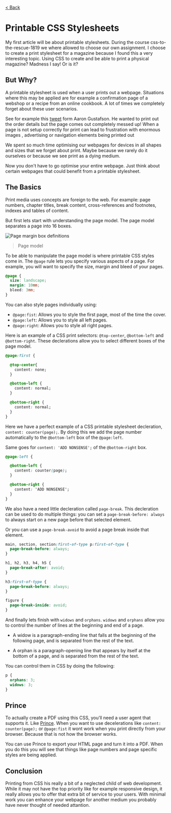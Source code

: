 [< Back](../README.md)

# Printable CSS Stylesheets
My first article will be about printable stylesheets. During the course css-to-the-rescue-1819 we where allowed to choose our own assignment. I choose to create a print stylesheet for a magazine because I found this a very interesting topic. Using CSS to create and be able to print a physical magazine? Madness I say! Or is it?

## But Why?
A printable stylesheet is used when a user prints out a webpage. Situations where this may be applied are for example a confirmation page of a webshop or a recipe from an online cookbook. A lot of times we completely forget about these user scenarios.

See for example this [tweet](https://twitter.com/AaronGustafson/status/788073583528538112/photo/1?ref_src=twsrc%5Etfw%7Ctwcamp%5Etweetembed%7Ctwterm%5E788073583528538112&ref_url=https%3A%2F%2Fuxdesign.cc%2Fmedia%2F870afac2877e8d6462bfb5dfe5e1b099%3FpostId%3Df1e6604cfd6) form Aaron Gustafson. He wanted to print out the order details but the page comes out completely messed up! When a page is not setup correctly for print can lead to frustration with enormous images , advertising or navigation elements being printed out

We spent so much time optimising our webpages for devices in all shapes and sizes that we forget about print. Maybe because we rarely do it ourselves or because we see print as a dying medium.

Now you don't have to go optimise your entire webpage. Just think about certain webpages that could benefit from a printable stylesheet.

## The Basics
Print media uses concepts are foreign to the web. For example: page numbers, chapter titles, break content, cross-references and footnotes, indexes and tables of content.

But first lets start with understanding the page model. The page model separates a page into 16 boxes.

![Page margin box definitions](https://cloud.netlifyusercontent.com/assets/344dbf88-fdf9-42bb-adb4-46f01eedd629/05d0cb51-22ec-4eaf-93c0-222f16de6136/1-image-margin-boxes-large-opt.jpg)
> Page model

To be able to manipulate the page model is where printable CSS styles come in. The `@page` rule lets you specify various aspects of a page. For example, you will want to specify the size, margin and bleed of your pages.

```css
@page {
  size: landscape;
  margin: 10mm;
  bleed: 3mm;
}
```

You can also style pages individually using:

* `@page:fist`: Allows you to style the first page, most of the time the cover.
* `@page:left`: Allows you to style all left pages.
* `@page:right`: Allows you to style all right pages.

Here is an example of a CSS print selectors: `@top-center`, `@bottom-left` and `@bottom-right`. These declerations allow you to select different boxes of the page model.

```css
@page:first {

  @top-center{
    content: none;
  }

  @bottom-left {
    content: normal;
  }

  @bottom-right {
    content: normal;
  }
}
```
Here we have a perfect example of a CSS printable stylesheet decleration, `content: counter(page);`. By doing this we add the page number automatically to the `@bottom-left` box of the `@page:left`.

Same goes for `content: 'ADD NONSENSE';` of the `@bottom-right` box.

```css
@page:left {

  @bottom-left {
    content: counter(page);
  }

  @bottom-right {
    content: 'ADD NONSENSE';
  }
}
```
We also have a need little decleration called `page-break`. This decleration can be used to do multiple things: you can set a `page-break-before: always` to always start on a new page before that selected element.

Or you can use a `page-break-avoid` to avoid a page break inside that element.

```css
main, section, section:first-of-type p:first-of-type {
  page-break-before: always;
}

h1, h2, h3, h4, h5 {
  page-break-after: avoid;
}

h3:first-of-type {
  page-break-before: always;
}

figure {
  page-break-inside: avoid;
}
```
And finally lets finish with `widows` and `orphans`. `widows` and `orphans` allow you to control the number of lines at the beginning and end of a page.

* A widow is a paragraph-ending line that falls at the beginning of the following page, and is separated from the rest of the text.

* A orphan is a paragraph-opening line that appears by itself at the bottom of a page, and is separated from the rest of the text.

You can control them in CSS by doing the following:

```css
p {
  orphans: 3;
  widows: 3;
}
```

## Prince
To actually create a PDF using this CSS, you’ll need a user agent that supports it. Like [Prince](https://www.princexml.com/). When you want to use decelerations like `content: counter(page);` or `@page:fist` it wont work when you print directly from your browser. Because that is not how the browser works.

You can use Prince to export your HTML page and turn it into a PDF. When you do this you will see that things like page numbers and page specific styles are being applied.

## Conclusion
Printing from CSS his really a bit of a neglected child of web development. While it may not have the top priority like for example responsive design, it really allows you to offer that extra bit of service to your users. With minimal work you can enhance your webpage for another medium you probably have never thought of needed attantion.   
